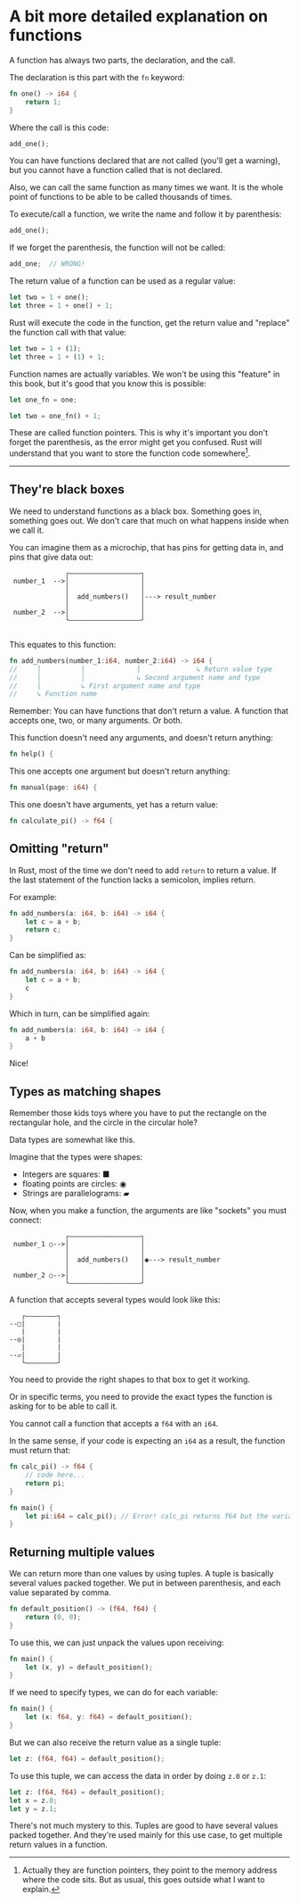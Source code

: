 # A bit more detailed explanation on functions

A function has always two parts, the declaration, and the call.

The declaration is this part with the `fn` keyword:

```rust
fn one() -> i64 {
    return 1;
}
```

Where the call is this code:

```rust
add_one();
```

You can have functions declared that are not called (you'll get a warning), but
you cannot have a function called that is not declared.

Also, we can call the same function as many times we want. It is the whole point
of functions to be able to be called thousands of times.

To execute/call a function, we write the name and follow it by parenthesis:

```rust
add_one();
```

If we forget the parenthesis, the function will not be called:

```rust
add_one;  // WRONG!
```

The return value of a function can be used as a regular value:

```rust
let two = 1 + one();
let three = 1 + one() + 1;
```

Rust will execute the code in the function, get the return value and "replace"
the function call with that value:

```rust
let two = 1 + (1);
let three = 1 + (1) + 1;
```

Function names are actually variables. We won't be using this "feature" in this
book, but it's good that you know this is possible:

```rust
let one_fn = one;

let two = one_fn() + 1;
```

These are called function pointers. This is why it's important you don't forget
the parenthesis, as the error might get you confused. Rust will understand that
you want to store the function code somewhere[^1].

------
[^1]: Actually they are function pointers, they point to the memory address 
where the code sits. But as usual, this goes outside what I want to explain.

## They're black boxes

We need to understand functions as a black box. Something goes in, something
goes out. We don't care that much on what happens inside when we call it.

You can imagine them as a microchip, that has pins for getting data in, and
pins that give data out:

```
              ┌——————————————————┐
 number_1  -->│                  │
              │                  │
              │  add_numbers()   │---> result_number
              │                  │
 number_2  -->│                  │
              └——————————————————┘
              
```

This equates to this function:

```rust
fn add_numbers(number_1:i64, number_2:i64) -> i64 {
//     │          │             │              ↳ Return value type
//     │          │             ↳ Second argument name and type
//     │          ↳ First argument name and type
//     ↳ Function name
```

Remember: You can have functions that don't return a value. A function that
accepts one, two, or many arguments. Or both.

This function doesn't need any arguments, and doesn't return anything:

```rust
fn help() {
```

This one accepts one argument but doesn't return anything:

```rust
fn manual(page: i64) {
```

This one doesn't have arguments, yet has a return value:

```rust
fn calculate_pi() -> f64 {
```




## Omitting "return"

In Rust, most of the time we don't need to add `return` to return a value.
If the last statement of the function lacks a semicolon, implies return.

For example:

```rust
fn add_numbers(a: i64, b: i64) -> i64 {
    let c = a + b;
    return c;
}
```

Can be simplified as:

```rust
fn add_numbers(a: i64, b: i64) -> i64 {
    let c = a + b;
    c
}
```

Which in turn, can be simplified again:

```rust
fn add_numbers(a: i64, b: i64) -> i64 {
    a + b
}
```

Nice!

## Types as matching shapes

Remember those kids toys where you have to put the rectangle on the rectangular
hole, and the circle in the circular hole?

Data types are somewhat like this.

Imagine that the types were shapes:
* Integers are squares: ■
* floating points are circles: ◉
* Strings are parallelograms: ▰

Now, when you make a function, the arguments are like "sockets" you must connect:

```
              ┌——————————————————┐
 number_1 ○-->│                  │
              │                  │
              │  add_numbers()   │◉---> result_number
              │                  │
 number_2 ○-->│                  │
              └——————————————————┘             
```

A function that accepts several types would look like this:

```
   ┌————————┐
--▢|        |
   |        |
--◎|        |
   |        |
--▱|        |
   └————————┘             
```

You need to provide the right shapes to that box to get it working.

Or in specific terms, you need to provide the exact types the function is 
asking for to be able to call it.

You cannot call a function that accepts a `f64` with an `i64`.

In the same sense, if your code is expecting an `i64` as a result, the function
must return that:

```rust
fn calc_pi() -> f64 {
    // code here...
    return pi;
}

fn main() {
    let pi:i64 = calc_pi(); // Error! calc_pi returns f64 but the variable is i64.
}
```

## Returning multiple values

We can return more than one values by using tuples. A tuple is basically several
values packed together. We put in between parenthesis, and each value separated
by comma.

```rust
fn default_position() -> (f64, f64) {
    return (0, 0);
}
```

To use this, we can just unpack the values upon receiving:

```rust
fn main() {
    let (x, y) = default_position();
}
```

If we need to specify types, we can do for each variable:

```rust
fn main() {
    let (x: f64, y: f64) = default_position();
}
```

But we can also receive the return value as a single tuple:

```rust
let z: (f64, f64) = default_position();
```

To use this tuple, we can access the data in order by doing `z.0` or `z.1`:

```rust
let z: (f64, f64) = default_position();
let x = z.0;
let y = z.1;
```

There's not much mystery to this. Tuples are good to have several values packed
together. And they're used mainly for this use case, to get multiple return values
in a function.




